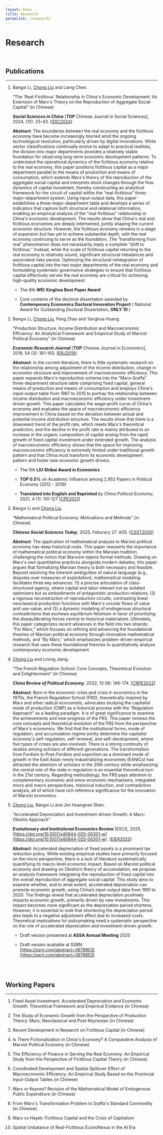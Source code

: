 ```yaml
---
layout: base
title: Research
permalink: /research/
---
```


# Research

<br/>

## Publications

------

1. Bangxi Li, <u>Chong Liu</u> and Liang Chen.
   
    “The 'Real-Fictitious' Relationship in China's Economic Development: An Extension of Marx's Theory on the Reproduction of Aggregate Social Capital” (in Chinese)
    
    ***Social Sciences in China*** [**TOP** Chinese Journal in Social Sciences], 2024, (12): 23-43. [[SSC2024](http://39.98.141.84:3838/iMarxTool/SSC2024.pdf)]

    **Abstract**: The boundaries between the real economy and the fictitious economy have become increasingly blurred amid the ongoing technological revolution, particularly driven by digital innovations. While sector classifications continually evolve to adapt to practical realities, the division into major departments provides a relatively stable foundation for observing long-term economic development patterns. To understand the operational dynamics of the fictitious economy relative to the real economy, this paper positions fictitious capital as a major department parallel to the means of production and means of consumption, which extends Marx's theory of the reproduction of the aggregate social capital and interprets stock changes through the flow dynamics of capital movement, thereby constructing an analytical framework for the circuit of capital within the “real-fictitious” three-major-department system. Using input-output data, this paper establishes a three-major-department table and develops a series of indicators that capture both structural and relational information, enabling an empirical analysis of the “real-fictitious” relationship in China's economic development. The results show that China's real and fictitious economies are deeply intertwined, jointly shaping the current economic structure. However, the fictitious economy remains in a stage of expansion but has yet to achieve substantial depth, with the real economy continuing to serve as the foundation. The “transforming from real” phenomenon does not necessarily imply a complete “shift to fictitious.” Instead, while the scale of fictitious capital returning to the real economy is relatively sound, significant structural imbalances and associated risks persist. Optimizing the structural reintegration of fictitious capital into the two major departments of the real economy and formulating systematic governance strategies to ensure that fictitious capital effectively serves the real economy are critical for achieving high-quality economic development.

   - The 8th **WEI Xinghua Best Paper Award**

   - Core contents of the doctoral dissertation awarded by **Contemporary Economics Doctoral Innovation Project** ( National Award for Outstanding Doctoral Dissertation, **ONLY 10** )

2. Bangxi Li, <u>Chong Liu</u>, Feng Zhao and Yanghua Huang.
   
    “Production Structure, Income Distribution and Macroeconomic Efficiency: An Analytical Framework and Empirical Study of Marxist Political Economy” (in Chinese)

    ***Economic Research Journal*** [**TOP** Chinese Journal in Economics], 2019, 54 (3): 181-193. [[ERJ2019](http://39.98.141.84:3838/iMarxTool/ERJ2019.pdf)]

    **Abstract**: In the current literature, there is little systematic research on the relationship among adjustment of the income distribution, change in economic structure and improvement of macroeconomic efficiency. This paper expands Marx's reproduction schema into the “Marx–Sraffa” three-department structure table comprising fixed capital, general means of production and means of consumption and employs China's input–output table from 1987 to 2015 to portray the relationship between income distribution and macroeconomic efficiency under investment-driven growth. This paper calculates the wage–profit curve of China's economy and evaluates the space of macroeconomic efficiency improvement in China based on the deviation between actual and potential income distribution structure. The results show that there is a downward trend of the profit rate, which meets Marx's theoretical prediction, and the decline in the profit rate is mainly attributed to an increase in the organic composition of capital arising from the rapid growth of fixed capital investment under extended growth. The analysis of macroeconomic efficiency shows that the space for improving macroeconomic efficiency is extremely limited under traditional growth pattern and that China must transform its economic development pattern and foster new economic growth drivers.

   - The 5th **LIU Shibai Award in Economics**

   - **TOP 0.5%** on Academic Influence among 2,952 Papers in Political Economy (2012 - 2019)

   - **Translated into English and Reprinted** by _China Political Economy_, 2021, 4 (1): 110-127 [[CPE2021](http://39.98.141.84:3838/iMarxTool/CPE2021.pdf)]

3.  Bangxi Li and <u>Chong Liu</u>.
   
    “Mathematical Political Economy: Motivations and Methods” (in Chinese)

    ***Chinese Social Sciences Today***, 2025, Feburary 27: A05. [[CSST2025](https://www.cssn.cn/skgz/bwyc/202502/t20250227_5849370.shtml)]

    **Abstract**: The application of mathematical analysis to Marxist political economy has deep historical roots. This paper reasserts the importance of mathematical political economy within the Marxian tradition, challenging the notion that Marxism rejects formal methods. Drawing on Marx's own quantitative practices alongside modern debates, this paper argues that formalizing Marxian theory is both necessary and feasible. Beyond resolving the inherent ambiguities of natural language (e.g., disputes over measures of exploitation), mathematical modeling facilitates three key advances: (1) a precise articulation of class-structured agency, where capital and labor interact not as isolated optimizers but as embodiments of antagonistic production relations; (2) a rigorous reconstruction of reproduction circuits, contrasting linear neoclassical production functions with Marx's circular flows of value and use-value; and (3) a dynamic modeling of endogenous structural contradictions that eschews equilibrium fetishism in favor of prioritizing the disequilibrating forces central to historical materialism. Ultimately, this paper categorizes recent advances in the field into two strands: “For Marx,” which focuses on refining and advancing the foundational theories of Marxian political economy through innovative mathematical methods, and “By Marx,” which emphasizes problem-driven empirical research that uses these foundational theories to quantitatively analyze contemporary economic development.

4. <u>Chong Liu</u> and Lirong Jiang. 
   
    “The French Regulation School: Core Concepts, Theoretical Evolution and Enlightenment” (in Chinese)
    
    ***China Review of Political Economy***, 2022, 13 (6): 146-174. [[CRPE2022](http://39.98.141.84:3838/iMarxTool/CRPE2022.pdf)]

    **Abstract**: Born in the economic crisis and crisis in economics in the 1970s, the French Regulation School (FRS), theoretically inspired by Marx and other radical economists, advocates studying the capitalist mode of production (CMP) as a historical process with the “Regulation Approach” as a leading paradigm. It is of great significance to examine the achievements and new progress of the FRS. This paper reviews the core concepts and theoretical evolution of the FRS from the perspective of Marx's economics. We find that the institutional forms, mode of regulation, and accumulation regime jointly determine the capitalist economy's self-regulation, self-renewal, and self-development, where five types of crises are also involved. There is a strong continuity of studies among scholars of different generations. The transformation from Fordism to Post-Fordism and exportism as a dominant mode of growth in the East Asian newly industrializing economies (EANICs) has attracted the attention of scholars in the 20th century while emphasizing the central role of the state in regulation is an essential theoretical turn in the 21st century. Regarding methodology, the FRS pays attention to complementary economic and extra-economic mechanisms, integrated micro and macro perspectives, historical induction, and contradiction analysis, all of which have rich reference significance for the innovation of Marxist economics.

5. <u>Chong Liu</u>, Bangxi Li and Jim Huangnan Shen.
   
    "Accelerated Depreciation and Investment-driven Growth: A Marx-Okishio Approach"

    **_Evolutionary and Institutional Economics Review_** [ESCI], 2025, [https://doi.org/10.1007/s40844-025-00301-w](https://doi.org/10.1007/s40844-025-00301-w). [[EIER2025](http://39.98.141.84:3838/iMarxTool/EIER2025.pdf)]

    **Abstract**: Accelerated depreciation of fixed assets is a prominent tax reduction policy. While existing empirical studies have primarily focused on the micro perspective, there is a lack of literature systematically quantifying its macro-level economic impact. Based on Marxist political economy and drawing on Okishio’s theory of accumulation, we propose an analysis framework integrating the reproduction of fixed capital into the overall reproduction of aggregate social capital. This study aims to examine whether, and to what extent, accelerated depreciation can promote economic growth, using China’s input-output data from 1981 to 2020. The findings reveal that accelerated depreciation positively impacts economic growth, primarily driven by new investments. This impact becomes more significant as the depreciation period shortens. However, it is essential to note that shortening the depreciation period also leads to a negative adjustment effect due to increased costs. Theoretical implications for policymaking need a systematic perspective on the role of accelerated depreciation and investment-driven growth.

    - Draft version presented at **ASSA Annual Meeting** 2020

    - Draft version avaliable at SSRN: [https://ssrn.com/abstract=3679853](https://ssrn.com/abstract=3679853)

<br/>
<br/>

## Working Papers

-----

1. Fixed Asset Investment, Accelerated Depreciation and Economic Growth: Theoretical Framework and Empirical Evidence (in Chinese)

2. The Study of Economic Growth from the Perspective of Production Theory: Marx, Neoclassical and Post-Keynesian (in Chinese)

3. Recent Development in Research on Fictitious Capital (in Chinese)

4. Is There Fictionalization in China's Economy? A Comparative Analysis of Marxist Political Economy (in Chinese)

5. The Efficiency of Finance in Serving the Real Economy: An Empirical Study from the Perspective of Fictitious Capital Theory (in Chinese)

6. Coordinated Development and Spatial Spillover Effect of Macroeconomic Eﬀiciency: An Empirical Study Based on the Provincial Input-Output Tables (in Chinese)

7. Marx or Keynes? Revision of the Mathematical Model of Endogenous Public Expenditure (in Chinese)

8. From Marx's Transformation Problem to Sraffa's Standard Commodity (in Chinese)

9. Marx vs Hayek: Fictitious Capital and the Crisis of Capitalism

10. Spatial Unbalance of Real-Fictitious EconoNexus in the AI Era

<br/>
<br/>
